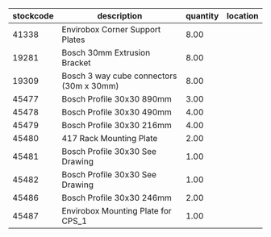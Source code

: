 |stockcode|description|quantity|location|
|---------|-----------|--------|--------|
|41338|Envirobox Corner Support Plates|8.00||
|19281|Bosch 30mm Extrusion Bracket|8.00||
|19309|Bosch 3 way cube connectors (30m x 30mm)|8.00||
|45477|Bosch Profile 30x30 890mm|3.00||
|45478|Bosch Profile 30x30 490mm|4.00||
|45479|Bosch Profile 30x30 216mm|4.00||
|45480|417 Rack Mounting Plate|2.00||
|45481|Bosch Profile 30x30 See Drawing|1.00||
|45482|Bosch Profile 30x30 See Drawing|1.00||
|45486|Bosch Profile 30x30 246mm|2.00||
|45487|Envirobox Mounting Plate for CPS_1|1.00||
